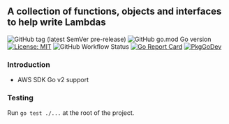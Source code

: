 ## A collection of functions, objects and interfaces to help write Lambdas

![GitHub tag (latest SemVer pre-release)](https://img.shields.io/github/v/tag/gofor-little/xlambda?include_prereleases)
![GitHub go.mod Go version](https://img.shields.io/github/go-mod/go-version/gofor-little/xlambda)
[![License: MIT](https://img.shields.io/badge/License-MIT-yellow.svg)](https://raw.githubusercontent.com/gofor-little/xlambda/main/LICENSE)
![GitHub Workflow Status](https://img.shields.io/github/workflow/status/gofor-little/xlambda/CI)
[![Go Report Card](https://goreportcard.com/badge/github.com/gofor-little/xlambda)](https://goreportcard.com/report/github.com/gofor-little/xlambda)
[![PkgGoDev](https://pkg.go.dev/badge/github.com/gofor-little/xlambda)](https://pkg.go.dev/github.com/gofor-little/xlambda)

### Introduction
* AWS SDK Go v2 support

### Testing
Run ```go test ./...``` at the root of the project.